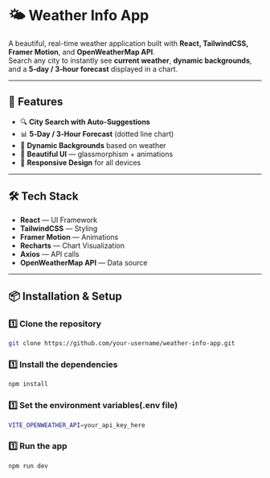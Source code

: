 # 🌤 Weather Info App

A beautiful, real-time weather application built with **React, TailwindCSS, Framer Motion**, and **OpenWeatherMap API**.  
Search any city to instantly see **current weather**, **dynamic backgrounds**, and a **5‑day / 3‑hour forecast** displayed in a chart.

---

## 🚀 Features

- 🔍 **City Search with Auto-Suggestions**
- 📊 **5‑Day / 3‑Hour Forecast** (dotted line chart)
- 🌆 **Dynamic Backgrounds** based on weather
- 🎨 **Beautiful UI** — glassmorphism + animations
- 📱 **Responsive Design** for all devices

---

## 🛠 Tech Stack

- **React** — UI Framework
- **TailwindCSS** — Styling
- **Framer Motion** — Animations
- **Recharts** — Chart Visualization
- **Axios** — API calls
- **OpenWeatherMap API** — Data source

---

## 📦 Installation & Setup

### 1️⃣ Clone the repository
```bash
git clone https://github.com/your-username/weather-info-app.git
```

### 1️⃣ Install the dependencies
```bash
npm install
```

### 1️⃣ Set the environment variables(.env file)
```bash
VITE_OPENWEATHER_API=your_api_key_here
```
### 1️⃣ Run the app
```bash
npm run dev
```




